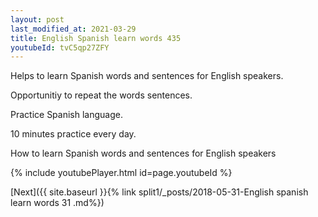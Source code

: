```yaml
---
layout: post
last_modified_at: 2021-03-29
title: English Spanish learn words 435 
youtubeId: tvC5qp27ZFY
---
```

 
 
Helps to learn Spanish words and sentences for English speakers.

Opportunitiy to repeat the words sentences. 

Practice Spanish language. 
 
10 minutes practice every day. 
 
How to learn Spanish words and sentences for English speakers 
 
{% include youtubePlayer.html id=page.youtubeId %}
 
 
[Next]({{ site.baseurl }}{% link  split1/_posts/2018-05-31-English spanish learn words 31 .md%})
 
